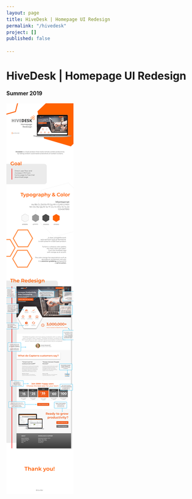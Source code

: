 ```yaml
---
layout: page
title: HiveDesk | Homepage UI Redesign
permalink: "/hivedesk"
project: []
published: false

---
```

# HiveDesk | Homepage UI Redesign

#### Summer 2019

![](/uploads/behance_hivedesk.png)